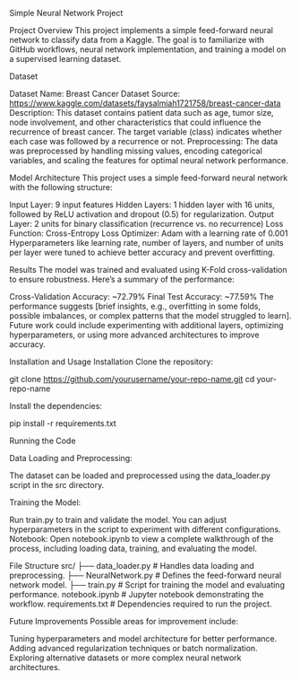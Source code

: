 
Simple Neural Network Project

Project Overview
This project implements a simple feed-forward neural network to classify data from a Kaggle. The goal is to familiarize with GitHub workflows, neural network implementation, and training a model on a supervised learning dataset.

Dataset

Dataset Name: Breast Cancer Dataset
Source: https://www.kaggle.com/datasets/faysalmiah1721758/breast-cancer-data
Description: This dataset contains patient data such as age, tumor size, node involvement, and other characteristics that could influence the recurrence of breast cancer. The target variable (class) indicates whether each case was followed by a recurrence or not.
Preprocessing: The data was preprocessed by handling missing values, encoding categorical variables, and scaling the features for optimal neural network performance.

Model Architecture
This project uses a simple feed-forward neural network with the following structure:

Input Layer: 9 input features
Hidden Layers: 1 hidden layer with 16 units, followed by ReLU activation and dropout (0.5) for regularization.
Output Layer: 2 units for binary classification (recurrence vs. no recurrence)
Loss Function: Cross-Entropy Loss
Optimizer: Adam with a learning rate of 0.001
Hyperparameters like learning rate, number of layers, and number of units per layer were tuned to achieve better accuracy and prevent overfitting.

Results
The model was trained and evaluated using K-Fold cross-validation to ensure robustness. Here’s a summary of the performance:

Cross-Validation Accuracy: ~72.79%
Final Test Accuracy: ~77.59%
The performance suggests [brief insights, e.g., overfitting in some folds, possible imbalances, or complex patterns that the model struggled to learn]. Future work could include experimenting with additional layers, optimizing hyperparameters, or using more advanced architectures to improve accuracy.

Installation and Usage
Installation
Clone the repository:

git clone https://github.com/yourusername/your-repo-name.git
cd your-repo-name

Install the dependencies:

pip install -r requirements.txt

Running the Code

Data Loading and Preprocessing:

The dataset can be loaded and preprocessed using the data_loader.py script in the src directory.

Training the Model:

Run train.py to train and validate the model. You can adjust hyperparameters in the script to experiment with different configurations.
Notebook:
Open notebook.ipynb to view a complete walkthrough of the process, including loading data, training, and evaluating the model.

File Structure
src/
├── data_loader.py       # Handles data loading and preprocessing.
├── NeuralNetwork.py     # Defines the feed-forward neural network model.
├── train.py             # Script for training the model and evaluating performance.
notebook.ipynb           # Jupyter notebook demonstrating the workflow.
requirements.txt         # Dependencies required to run the project.

Future Improvements
Possible areas for improvement include:

Tuning hyperparameters and model architecture for better performance.
Adding advanced regularization techniques or batch normalization.
Exploring alternative datasets or more complex neural network architectures.

